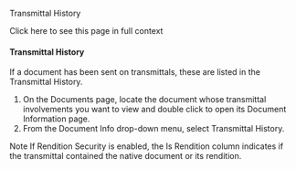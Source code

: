 Transmittal History

Click here to see this page in full context

####  Transmittal History

If a document has been sent on transmittals, these are listed in the
Transmittal History.

  1. On the Documents page, locate the document whose transmittal involvements you want to view and double click to open its Document Information page. 
  2. From the Document Info drop-down menu, select Transmittal History. 

Note  If Rendition Security is enabled, the Is Rendition column indicates if
the transmittal contained the native document or its rendition.

